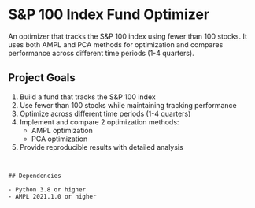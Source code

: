 # S&P 100 Index Fund Optimizer

An optimizer that tracks the S&P 100 index using fewer than 100 stocks. It uses both AMPL and PCA methods for optimization and compares performance across different time periods (1-4 quarters).

## Project Goals

1. Build a fund that tracks the S&P 100 index
2. Use fewer than 100 stocks while maintaining tracking performance
3. Optimize across different time periods (1-4 quarters)
4. Implement and compare 2 optimization methods:
   - AMPL optimization
   - PCA optimization
5. Provide reproducible results with detailed analysis


## 

```

## Dependencies

- Python 3.8 or higher
- AMPL 2021.1.0 or higher



